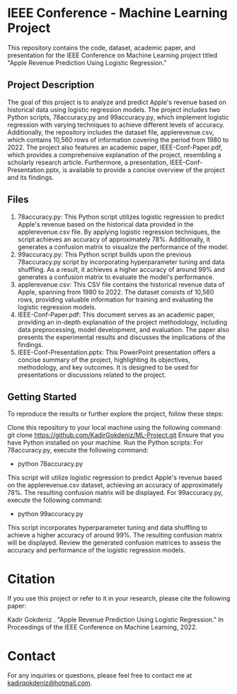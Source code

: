 # IEEE Conference - Machine Learning Project
This repository contains the code, dataset, academic paper, and presentation for the IEEE Conference on Machine Learning project titled "Apple Revenue Prediction Using Logistic Regression."

## Project Description
The goal of this project is to analyze and predict Apple's revenue based on historical data using logistic regression models. The project includes two Python scripts, 78accuracy.py and 99accuracy.py, which implement logistic regression with varying techniques to achieve different levels of accuracy. Additionally, the repository includes the dataset file, applerevenue.csv, which contains 10,560 rows of information covering the period from 1980 to 2022. The project also features an academic paper, IEEE-Conf-Paper.pdf, which provides a comprehensive explanation of the project, resembling a scholarly research article. Furthermore, a presentation, IEEE-Conf-Presentation.pptx, is available to provide a concise overview of the project and its findings.

## Files
1. 78accuracy.py: This Python script utilizes logistic regression to predict Apple's revenue based on the historical data provided in the applerevenue.csv file. By applying logistic regression techniques, the script achieves an accuracy of approximately 78%. Additionally, it generates a confusion matrix to visualize the performance of the model.
2. 99accuracy.py: This Python script builds upon the previous 78accuracy.py script by incorporating hyperparameter tuning and data shuffling. As a result, it achieves a higher accuracy of around 99% and generates a confusion matrix to evaluate the model's performance.
3. applerevenue.csv: This CSV file contains the historical revenue data of Apple, spanning from 1980 to 2022. The dataset consists of 10,560 rows, providing valuable information for training and evaluating the logistic regression models.
4. IEEE-Conf-Paper.pdf: This document serves as an academic paper, providing an in-depth explanation of the project methodology, including data preprocessing, model development, and evaluation. The paper also presents the experimental results and discusses the implications of the findings.
5. IEEE-Conf-Presentation.pptx: This PowerPoint presentation offers a concise summary of the project, highlighting its objectives, methodology, and key outcomes. It is designed to be used for presentations or discussions related to the project.
## Getting Started
To reproduce the results or further explore the project, follow these steps:

Clone this repository to your local machine using the following command: git clone https://github.com/KadirGokdeniz/ML-Project.git
Ensure that you have Python installed on your machine.
Run the Python scripts:
For 78accuracy.py, 
execute the following command:
- python 78accuracy.py
  
This script will utilize logistic regression to predict Apple's revenue based on the applerevenue.csv dataset, achieving an accuracy of approximately 78%. The resulting confusion matrix will be displayed.
For 99accuracy.py, 
execute the following command:
- python 99accuracy.py
  
This script incorporates hyperparameter tuning and data shuffling to achieve a higher accuracy of around 99%. The resulting confusion matrix will be displayed.
Review the generated confusion matrices to assess the accuracy and performance of the logistic regression models.
# Citation
If you use this project or refer to it in your research, please cite the following paper:

Kadir Gokdeniz . "Apple Revenue Prediction Using Logistic Regression." In Proceedings of the IEEE Conference on Machine Learning, 2022.

# Contact
For any inquiries or questions, please feel free to contact me at kadirqokdeniz@hotmail.com.
